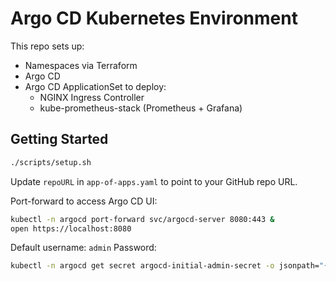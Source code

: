 # Argo CD Kubernetes Environment

This repo sets up:

- Namespaces via Terraform
- Argo CD
- Argo CD ApplicationSet to deploy:
  - NGINX Ingress Controller
  - kube-prometheus-stack (Prometheus + Grafana)

## Getting Started

```bash
./scripts/setup.sh
```

Update `repoURL` in `app-of-apps.yaml` to point to your GitHub repo URL.

Port-forward to access Argo CD UI:

```bash
kubectl -n argocd port-forward svc/argocd-server 8080:443 &
open https://localhost:8080
```

Default username: `admin`
Password:
```bash
kubectl -n argocd get secret argocd-initial-admin-secret -o jsonpath="{.data.password}" | base64 -d && echo
```